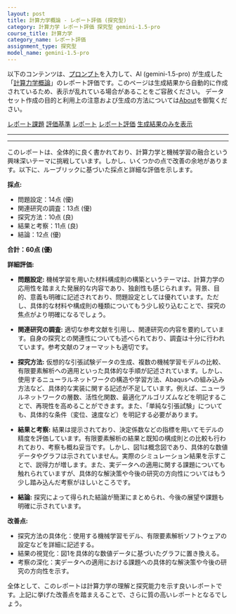 ```yaml
---
layout: post
title: 計算力学概論 - レポート評価 (探究型)
category: 計算力学 レポート評価 探究型 gemini-1.5-pro
course_title: 計算力学
category_name: レポート評価
assignment_type: 探究型
model_name: gemini-1.5-pro
---
```


以下のコンテンツは、[プロンプト](http://127.0.0.1:8000/generated/計算力学/gemini-1.5-pro/prompt_レポート評価-探究型.md)を入力して、AI (gemini-1.5-pro) が生成した「[計算力学概論](/contents/計算力学/)」のレポート評価です。このページは生成結果から自動的に作成されているため、表示が乱れている場合があることをご容赦ください。
データセット作成の目的と利用上の注意および生成の方法については[About](/About)を御覧ください。

[レポート課題](../レポート課題-探究型)
[評価基準](../評価基準-探究型)
[レポート](../レポート-探究型)
[レポート評価](../レポート評価-探究型)
[生成結果のみを表示](http://127.0.0.1:8000/generated/計算力学/gemini-1.5-pro/レポート評価-探究型.md)
  

***
***
  
このレポートは、全体的に良く書かれており、計算力学と機械学習の融合という興味深いテーマに挑戦しています。しかし、いくつかの点で改善の余地があります。以下に、ルーブリックに基づいた採点と詳細な評価を示します。

**採点:**

* 問題設定：14点 (優)
* 関連研究の調査：13点 (優)
* 探究方法：10点 (良)
* 結果と考察：11点 (良)
* 結論：12点 (優)

**合計：60点 (優)**

**詳細評価:**

* **問題設定:** 機械学習を用いた材料構成則の構築というテーマは、計算力学の応用性を踏まえた発展的な内容であり、独創性も感じられます。背景、目的、意義も明確に記述されており、問題設定としては優れています。ただし、具体的な材料や構成則の種類についてもう少し絞り込むことで、探究の焦点がより明確になるでしょう。

* **関連研究の調査:** 適切な参考文献を引用し、関連研究の内容を要約しています。自身の探究との関連性についても述べられており、調査は十分に行われています。参考文献のフォーマットも適切です。

* **探究方法:** 仮想的な引張試験データの生成、複数の機械学習モデルの比較、有限要素解析への適用といった具体的な手順が記述されています。しかし、使用するニューラルネットワークの構造や学習方法、Abaqusへの組み込み方法など、具体的な実装に関する記述が不足しています。例えば、ニューラルネットワークの層数、活性化関数、最適化アルゴリズムなどを明記することで、再現性を高めることができます。また、「単純な引張試験」についても、具体的な条件（変位、速度など）を明記する必要があります。

* **結果と考察:** 結果は提示されており、決定係数などの指標を用いてモデルの精度を評価しています。有限要素解析の結果と既知の構成則との比較も行われており、考察も概ね妥当です。しかし、図1は概念図であり、具体的な数値データやグラフは示されていません。実際のシミュレーション結果を示すことで、説得力が増します。また、実データへの適用に関する課題についても触れられていますが、具体的な解決策や今後の研究の方向性についてはもう少し踏み込んだ考察がほしいところです。

* **結論:** 探究によって得られた結論が簡潔にまとめられ、今後の展望や課題も明確に示されています。


**改善点:**

* 探究方法の具体化：使用する機械学習モデル、有限要素解析ソフトウェアの設定などを詳細に記述する。
* 結果の視覚化：図1を具体的な数値データに基づいたグラフに置き換える。
* 考察の深化：実データへの適用における課題への具体的な解決策や今後の研究の方向性を示す。


全体として、このレポートは計算力学の理解と探究能力を示す良いレポートです。上記に挙げた改善点を踏まえることで、さらに質の高いレポートとなるでしょう。
